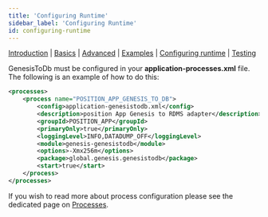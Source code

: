 ```yaml
---
title: 'Configuring Runtime'
sidebar_label: 'Configuring Runtime'
id: configuring-runtime
---
```


[Introduction](/server-modules/integration/database-streaming-out/introduction)  | [Basics](/server-modules/integration/database-streaming-out/basics) | [Advanced](/server-modules/integration/database-streaming-out/advanced) | [Examples](/server-modules/integration/database-streaming-out/examples) | [Configuring runtime](/server-modules/integration/database-streaming-out/configuring-runtime) | [Testing](/server-modules/integration/database-streaming-out/testing)

GenesisToDb must be configured in your **application-processes.xml** file. The following is an example of how to do this:

```xml
<processes>
    <process name="POSITION_APP_GENESIS_TO_DB">
        <config>application-genesistodb.xml</config>
        <description>position App Genesis to RDMS adapter</description>
        <groupId>POSITION_APP</groupId>
        <primaryOnly>true</primaryOnly>
        <loggingLevel>INFO,DATADUMP_OFF</loggingLevel>
        <module>genesis-genesistodb</module>
        <options>-Xmx256m</options>
        <package>global.genesis.genesistodb</package>
        <start>true</start>
    </process>
</processes>
```

If you wish to read more about process configuration please see the dedicated page on [Processes](/server-modules/configuring-runtime/processes).
